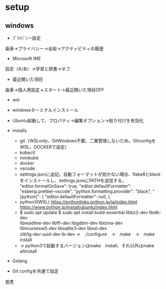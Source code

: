 # setup

## windows

- ﾌﾟﾗｲﾊﾞｼー設定

歯車→プライバシー→全般→アクティビティの履歴

- Microsoft IME

設定（A/あ）→学習と辞書→オフ

- 最近開いた項目

歯車→個人用設定→スタート→最近開いた項目OFF

- wsl

- windowsターミナルインストール

- Ubuntu起動して、プロパティ→編集オプション→貼り付けを有効化

- installs

  - git（WSLonly、GitWindows不要。二重管理しないため。GitconfigをWSL、DOCKERで設定）
  - kubectl
  - minikube
  - docker
  - vscode
   - settings.jsonに追記。自動フォーマットが効かない場合、flake8とblackをインストールし、settings.jsonにPATHを追加する。
     "editor.formatOnSave": true,
     "editor.defaultFormatter": "esbenp.prettier-vscode",
     "python.formatting.provider": "black",
     "[python]": {
       "editor.defaultFormatter": null,
     },  
  - python3(WSL) https://pythonlinks.python.jp/ja/index.html https://www.python.jp/install/ubuntu/index.html
  - $ sudo apt update
$ sudo apt install build-essential libbz2-dev libdb-dev \
  libreadline-dev libffi-dev libgdbm-dev liblzma-dev \
  libncursesw5-dev libsqlite3-dev libssl-dev \
  zlib1g-dev uuid-dev tk-dev
  →　./configure　→　make　→　make　install
  - -> python3で起動するバージョンはmake　install、それ以外はmake　altinstall
- Golang
- Git configを共通で設定

[参考](https://blog.katsubemakito.net/git/git-config-1st)
